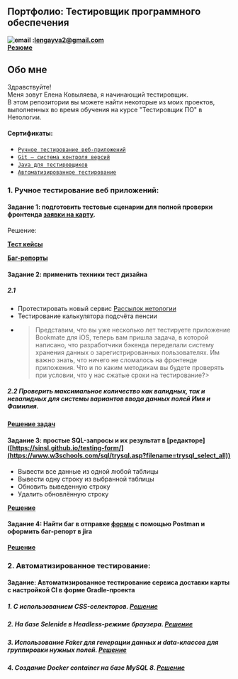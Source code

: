 ## Портфолио: Тестировщик программного обеспечения
  **![email](https://texterra.ru/bitrix/templates/texterra/img/image/mail-icon.svg "lengayva2@gmail.com") :<lengayva2@gmail.com>**  
 **[Резюме](https://disk.yandex.ru/i/krHtYzT_Bs_rnA)** 

  
## Обо мне 
Здравствуйте!
<br>
Меня зовут Елена Ковыляева, я начинающий тестировщик. <br>
В этом репозитории вы можете найти некоторые из моих проектов, выполненных во время обучения на курсе "Тестировщик ПО" в Нетологии.
<br>
   #### Сертификаты:
   * [```Ручное тестирование веб-приложений```](https://disk.yandex.ru/i/A56QVKzFqUoW0w)
   * [```Git — система контроля версий```](https://disk.yandex.ru/i/SzLJydABLZz-aQ)
   * [```Java для тестировщиков```](https://disk.yandex.ru/i/S87ClqXBRdH5Rw)
   * [```Автоматизированное тестирование```](https://disk.yandex.ru/i/nMjlo-tKb1Xz-Q)

### 1. Ручное тестирование веб приложений:
#### Задание 1: подготовить тестовые сценарии для полной проверки фронтенда **[заявки на карту](https://sinsl.github.io/testing-form/)**. 
Решение:

**[Тест кейсы](https://disk.yandex.ru/i/y6qjtnhDbkyo3Q)**

**[Баг-репорты](https://disk.yandex.ru/d/Fe-Xvh-10D63hg)**
#### Задание 2: применить техники тест дизайна
##### 2.1 
* Протестировать новый сервис [Рассылок нетологии](https://l.netology.ru/email#rec37570033)
* Тестирование калькулятора подсчёта пенсии
* >Представим, что вы уже несколько лет тестируете приложение Bookmate для iOS, теперь вам пришла задача, в которой написано, что разработчики бэкенда переделали систему хранения данных о зарегистрированных пользователях. Им важно знать, что ничего не сломалось на фронтенде приложения. Что и по каким методикам вы будете проверять при условии, что у нас сжатые сроки на тестирование?>
##### 2.2 Проверить максимальное количество как валидных, так и невалидных для системы вариантов ввода данных полей Имя и Фамилия.
**[Решение задач](https://disk.yandex.ru/i/SBPSMPXEytelCA)** 
#### Задание 3: простые SQL-запросы и их результат в [редакторе]**([https://sinsl.github.io/testing-form/](https://www.w3schools.com/sql/trysql.asp?filename=trysql_select_all))**
* Вывести все данные из одной любой таблицы
* Вывести одну строку из выбранной таблицы
* Обновить выведенную строку
* Удалить обновлённую строку
  
**[Решение](https://disk.yandex.ru/i/P8PfBc2wUsOsbg)**
#### Задание 4: Найти баг в отправке [формы](https://sinsl.github.io/testing-form/) с помощью Postman и оформить баг-репорт в jira
**[Решение](https://disk.yandex.ru/i/BAqDZTq4q_wGHQ)**
### 2. Автоматизированное тестирование:
#### Задание:	Автоматизированное тестирование сервиса доставки карты с настройкой CI в форме Gradle-проекта
##### 1. С использованием CSS-селекторов. **[Решение](https://github.com/lengayva/Atest4-Selenide)**
##### 2. На базе Selenide в Headless-режиме браузера. **[Решение](https://github.com/lengayva/Atest3-WEB)**
##### 3. Использование Faker для генерации данных и data-классов для группировки нужных полей. **[Решение](https://github.com/lengayva/Atest5-Patterns2)**
##### 4. Создание Docker container на базе MySQL 8. **[Решение](https://github.com/lengayva/Atest8-SQL)**
